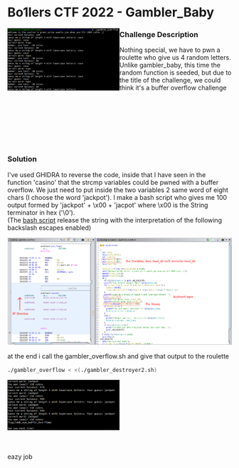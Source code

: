 # Bo1lers CTF 2022 - Gambler_Baby


<img src="https://github.com/FrancescoPaterna/writeups/blob/a59a729114cd43306fca8e131cde191ebe7ef42c/pwn/Bo1lers_Ctf_2022%20-%20Gambler_Overflow/Screenshots/gambler_overflow.png" align="left" width="50%" />

### Challenge Description
Nothing special, 
we have to pwn a roulette who give us 4 random letters.<br>
Unlike gambler_baby, this time the random function is seeded, but due to the title of the challenge, we could think it's a buffer 
overflow challenge
<br><br><br><br><br><br><br><br>




### Solution

I've used GHIDRA to reverse the code, inside that I have seen in the function 'casino' that the strcmp variables
could be pwned with a buffer overflow. We just need to put inside the two variables 2 same word of eight chars
(I choose the word 'jackpot'). 
I make a bash script who gives me 100 output formed by 'jackpot' + \x00 + 'jacpot' 
where \x00 is the String terminator in hex ('\0'). <br>
(The [bash script](https://github.com/FrancescoPaterna/writeups/blob/main/pwn/Bo1lers_Ctf_2022%20-%20Gambler_Overflow/gambler_destroyer2.sh) release the string with the interpretation of the following backslash escapes enabled)

<img src="https://github.com/FrancescoPaterna/writeups/blob/a59a729114cd43306fca8e131cde191ebe7ef42c/pwn/Bo1lers_Ctf_2022%20-%20Gambler_Overflow/Screenshots/ghidra.png"/>



at the end i call the gambler_overflow.sh and give that output to the roulette

```bash
./gambler_overflow < <(./gambler_destroyer2.sh)
```

<img src="https://github.com/FrancescoPaterna/writeups/blob/a59a729114cd43306fca8e131cde191ebe7ef42c/pwn/Bo1lers_Ctf_2022%20-%20Gambler_Overflow/Screenshots/gambler_overflow_pwned.png" width="50%" />

<br><br>
eazy job
